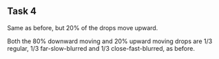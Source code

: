 ## Task 4

Same as before, but 20% of the drops move upward.

Both the 80% downward moving and 20% upward moving drops are 1/3 regular, 1/3 far-slow-blurred and 1/3 close-fast-blurred, as before.
